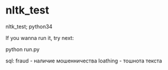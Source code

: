 # nltk_test
nltk_test; python34

If you wanna run it, try next:

python run.py

sql:
fraud - наличие мошенничества
loathing - тошнота текста
